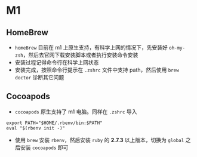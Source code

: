 # M1

## HomeBrew

* `homeBrew` 目前在 m1 上原生支持，有科学上网的情况下，先安装好 `oh-my-zsh`，然后去官网下载安装脚本或者执行安装命令安装
* 安装过程记得命令行在科学上网状态
* 安装完成，按照命令行提示在 `.zshrc` 文件中支持 path，然后使用 `brew doctor` 诊断其它问题

## Cocoapods

* `cocoapods` 原生支持了 m1 电脑。同样在 `.zshrc` 导入 

```shell
export PATH="$HOME/.rbenv/bin:$PATH"
eval "$(rbenv init -)"
```

* 使用 `brew` 安装 `rbenv`，然后安装 `ruby` 的 **2.7.3** 以上版本，切换为 `global` 之后安装 `cocoapods` 即可